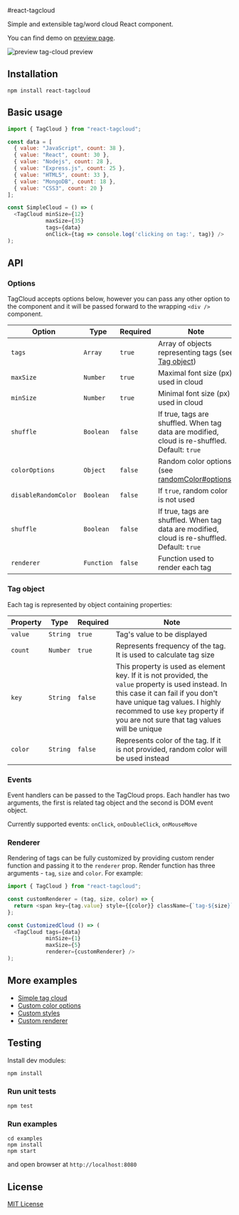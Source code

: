 #react-tagcloud

Simple and extensible tag/word cloud React component.

You can find demo on [preview page](https://madox2.github.io/react-tagcloud/).

![preview tag-cloud preview](http://s27.postimg.org/ki0u7pe83/preview.png)

## Installation

```
npm install react-tagcloud
```

## Basic usage

```javascript
import { TagCloud } from "react-tagcloud";

const data = [
  { value: "JavaScript", count: 38 },
  { value: "React", count: 30 },
  { value: "Nodejs", count: 28 },
  { value: "Express.js", count: 25 },
  { value: "HTML5", count: 33 },
  { value: "MongoDB", count: 18 },
  { value: "CSS3", count: 20 }
];

const SimpleCloud = () => (
  <TagCloud minSize={12}
            maxSize={35}
            tags={data}
            onClick={tag => console.log('clicking on tag:', tag)} />
);
```

## API

### Options

TagCloud accepts options below, however you can pass any other option to the component and it will be passed forward to the wrapping `<div />` component.

| Option | Type | Required | Note |
|-----------|----------|--------|---|
|`tags`              |`Array`   |`true`|Array of objects representing tags (see [Tag object](#tag-object))|
|`maxSize`           |`Number`  |`true` |Maximal font size (px) used in cloud|
|`minSize`           |`Number`  |`true` |Minimal font size (px) used in cloud|
|`shuffle`           |`Boolean` |`false`|If true, tags are shuffled. When tag data are modified, cloud is re-shuffled. Default: `true`|
|`colorOptions`      |`Object`  |`false`|Random color options (see [randomColor#options](https://github.com/davidmerfield/randomColor#options))|
|`disableRandomColor`|`Boolean` |`false`|If `true`, random color is not used|
|`shuffle`           |`Boolean` |`false`|If true, tags are shuffled. When tag data are modified, cloud is re-shuffled. Default: `true`|
|`renderer`          |`Function`|`false`|Function used to render each tag|

### Tag object

Each tag is represented by object containing properties:

| Property | Type | Required | Note |
|----------|------|----------|------|
|`value`|`String`|`true` |Tag's value to be displayed|
|`count`|`Number`|`true` |Represents frequency of the tag. It is used to calculate tag size|
|`key`  |`String`|`false`|This property is used as element key. If it is not provided, the `value` property is used instead. In this case it can fail if you don't have unique tag values. I highly recommed to use `key` property if you are not sure that tag values will be unique|
|`color`|`String`|`false`|Represents color of the tag. If it is not provided, random color will be used instead|

### Events

Event handlers can be passed to the TagCloud props.
Each handler has two arguments, the first is related tag object and the second is DOM event object.

Currently supported events: `onClick`, `onDoubleClick`, `onMouseMove`

### Renderer

Rendering of tags can be fully customized by providing custom render function and passing it to the `renderer` prop.
Render function has three arguments - `tag`, `size` and `color`.
For example:

```javascript
import { TagCloud } from "react-tagcloud";

const customRenderer = (tag, size, color) => {
  return <span key={tag.value} style={{color}} className={`tag-${size}`}>{tag.value}</span>;
};

const CustomizedCloud () => (
  <TagCloud tags={data}
            minSize={1}
            maxSize={5}
            renderer={customRenderer} />
);
```

## More examples

* [Simple tag cloud](https://github.com/madox2/react-tagcloud/blob/master/examples/simple-cloud.js)
* [Custom color options](https://github.com/madox2/react-tagcloud/blob/master/examples/custom-color-options.js)
* [Custom styles](https://github.com/madox2/react-tagcloud/blob/master/examples/custom-styles.js)
* [Custom renderer](https://github.com/madox2/react-tagcloud/blob/master/examples/custom-renderer.js)

## Testing

Install dev modules:

```
npm install
```

### Run unit tests

```
npm test
```

### Run examples

```
cd examples
npm install
npm start
```

and open browser at `http://localhost:8080`

## License

[MIT License](https://github.com/madox2/react-tagcloud/blob/master/LICENSE)
